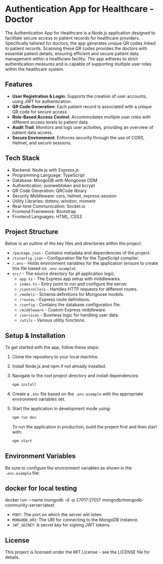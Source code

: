 # Authentication App for Healthcare - Doctor

The Authentication App for Healthcare is a Node.js application designed to facilitate secure access to patient records for healthcare providers. Specifically tailored for doctors, the app generates unique QR codes linked to patient records. Scanning these QR codes provides the doctors with essential patient details, ensuring efficient and secure patient data management within a healthcare facility. The app adheres to strict authentication measures and is capable of supporting multiple user roles within the healthcare system.

## Features

- **User Registration & Login**: Supports the creation of user accounts, using JWT for authentication.
- **QR Code Generation**: Each patient record is associated with a unique QR code for secure access.
- **Role-Based Access Control**: Accommodates multiple user roles with different access levels to patient data.
- **Audit Trail**: Monitors and logs user activities, providing an overview of patient data access.
- **Secure Environment**: Enforces security through the use of CORS, Helmet, and secure sessions.

## Tech Stack

- Backend: Node.js with Express.js
- Programming Language: TypeScript
- Database: MongoDB with Mongoose ODM
- Authentication: jsonwebtoken and bcrypt
- QR Code Generation: QRCode library
- Security Middleware: cors, helmet, express-session
- Utility Libraries: dotenv, winston, moment
- Real-time Communication: Socket.io
- Frontend Framework: Bootstrap
- Frontend Languages: HTML, CSS3

## Project Structure

Below is an outline of the key files and directories within the project:

- `/package.json` - Contains metadata and dependencies of the project.
- `/tsconfig.json` - Configuration file for the TypeScript compiler.
- `/.env` - Holds environment variables for the application (ensure to create this file based on `.env.example`).
- `src/` - The source directory for all application logic.
  - `app.ts` - The Express app setup with middlewares.
  - `index.ts` - Entry point to run and configure the server.
  - `/controllers` - Handles HTTP requests for different routes.
  - `/models` - Schema definitions for Mongoose models.
  - `/routes` - Express route definitions.
  - `/config` - Contains the database configuration file.
  - `/middleware` - Custom Express middleware.
  - `/services` - Business logic for handling user data.
  - `/utils` - Various utility functions.
## Setup & Installation

To get started with the app, follow these steps:

1. Clone the repository to your local machine.
2. Install Node.js and npm if not already installed.
3. Navigate to the root project directory and install dependencies:

   ```bash
   npm install
   ```

4. Create a `.env` file based on the `.env.example` with the appropriate environment variables set.
5. Start the application in development mode using:

   ```bash
   npm run dev
   ```

   To run the application in production, build the project first and then start with:

   ```bash
   npm start
   ```

## Environment Variables

Be sure to configure the environment variables as shown in the `.env.example` file:

## docker for local testing
docker run --name mongodb -d -p 27017:27017 mongodb/mongodb-community-server:latest


- `PORT`: The port on which the server will listen.
- `MONGODB_URI`: The URI for connecting to the MongoDB instance.
- `JWT_SECRET`: A secret key for signing JWT tokens.


## License

This project is licensed under the MIT License - see the LICENSE file for details.